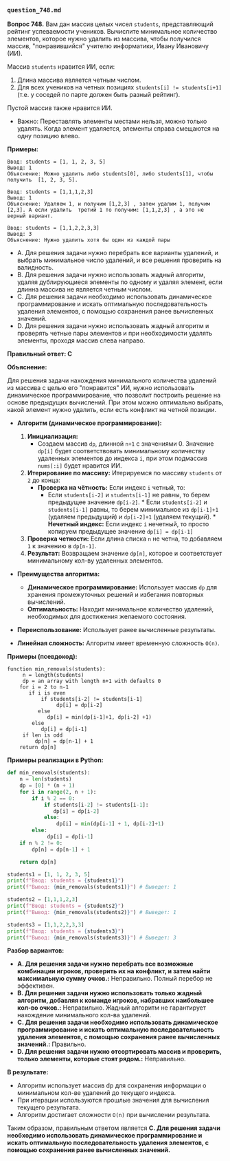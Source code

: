 ### `question_748.md`

**Вопрос 748.** Вам дан массив целых чисел `students`, представляющий рейтинг успеваемости учеников. Вычислите минимальное количество элементов, которое нужно удалить из массива, чтобы получился массив, "понравившийся" учителю информатики, Ивану Ивановичу (ИИ).

Массив `students` нравится ИИ, если:
1. Длина массива является четным числом.
2.  Для всех учеников на четных позициях `students[i] != students[i+1]` (т.е. у соседей по парте должен быть разный рейтинг).

Пустой массив также нравится ИИ.

*   Важно: Переставлять элементы местами нельзя, можно только удалять. Когда элемент удаляется, элементы справа смещаются на одну позицию влево.

**Примеры:**

```
Ввод: students = [1, 1, 2, 3, 5]
Вывод: 1
Объяснение: Можно удалить либо students[0], либо students[1], чтобы получить  [1, 2, 3, 5].

Ввод: students = [1,1,1,2,3]
Вывод: 1
Объяснение: Удаляем 1, и получим [1,2,3] , затем удалим 1, получим [2,3]. А если удалить  третий 1 то получим: [1,1,2,3] , а это не верный вариант.

Ввод: students = [1,1,2,2,3,3]
Вывод: 3
Объяснение: Нужно удалить хотя бы один из каждой пары
```

-  A.  Для решения задачи нужно перебрать все варианты удалений, и выбрать минимальное число удалений, и все решения проверить на валидность.
- B.  Для решения задачи нужно использовать жадный алгоритм, удаляя дублирующиеся элементы по одному и удаляя элемент, если длинна массива не является четным числом.
-   C.  Для решения задачи  необходимо использовать  динамическое программирование и искать оптимальную последовательность  удаления элементов,  с помощью сохранения ранее вычисленных значений.
-  D.  Для решения задачи нужно использовать  жадный алгоритм и проверять  четные пары элементов и  при необходимости удалять элементы,  проходя  массив слева направо.

**Правильный ответ: C**

**Объяснение:**

Для решения задачи нахождения минимального количества удалений из массива с целью его "понравится" ИИ, нужно использовать динамическое программирование, что позволит  построить решение на основе предыдущих вычислений. При этом можно  оптимально выбрать, какой элемент нужно удалить, если есть конфликт на четной позиции.

*   **Алгоритм (динамическое программирование):**
    1.  **Инициализация:**
         *   Создаем массив `dp`,  длинной  `n+1` с значениями 0. Значение `dp[i]` будет соответствовать минимальному количеству удаленных элементов до индекса `i`, при этом  подмассив `nums[:i]` будет нравится ИИ.
    2. **Итерирование по массиву:** Итерируемся по  массиву `students` от `2`  до конца:
         *   **Проверка на чётность:**  Если индекс `i` четный, то:
                *   Если  `students[i-2]` и  `students[i-1]`  не равны, то  берем  предыдущее значение  `dp[i-2]`.
                 *   Если `students[i-2]` и  `students[i-1]` равны, то  берем  минимальное из  `dp[i-1]+1`  (удаляем предыдущий) и  `dp[i-2]+1`  (удаляем текущий).
           *   **Нечетный индекс:** Если индекс `i`  нечетный, то просто копируем предыдущее значение `dp[i] = dp[i-1]`
    3.  **Проверка четности:** Если длина списка `n` не четна, то добавляем `1`  к значению  в `dp[n-1]`.
    4. **Результат:**  Возвращаем значение  `dp[n]`,  которое и  соответствует  минимальному кол-ву  удаленных элементов.

*   **Преимущества алгоритма:**
    *   **Динамическое программирование:** Использует  массив `dp` для хранения  промежуточных решений и  избегания повторных вычислений.
    *  **Оптимальность:**  Находит минимальное количество удалений, необходимых для достижения желаемого состояния.
   *  **Переиспользование:** Использует ранее вычисленные результаты.
  *   **Линейная сложность:**  Алгоритм имеет  временную сложность `O(n)`.

**Примеры (псевдокод):**
```
function min_removals(students):
     n = length(students)
     dp = an array with length n+1 with defaults 0
    for i = 2 to n-1
       if i is even
           if students[i-2] != students[i-1]
                dp[i] = dp[i-2]
          else
             dp[i] = min(dp[i-1]+1, dp[i-2] +1)
        else
           dp[i] = dp[i-1]
     if len is odd
         dp[n] = dp[n-1] + 1
    return dp[n]
```
**Примеры реализации в Python:**

```python
def min_removals(students):
    n = len(students)
    dp = [0] * (n + 1)
    for i in range(2, n + 1):
        if i % 2 == 0:
            if students[i-2] != students[i-1]:
               dp[i] = dp[i-2]
            else:
                dp[i] = min(dp[i-1] + 1, dp[i-2]+1)
        else:
             dp[i] = dp[i-1]
    if n % 2 != 0:
        dp[n] = dp[n-1] + 1

    return dp[n]

students1 = [1, 1, 2, 3, 5]
print(f"Ввод: students = {students1}")
print(f"Вывод: {min_removals(students1)}") # Выведет: 1

students2 = [1,1,1,2,3]
print(f"Ввод: students = {students2}")
print(f"Вывод: {min_removals(students2)}") # Выведет: 1

students3 = [1,1,2,2,3,3]
print(f"Ввод: students = {students3}")
print(f"Вывод: {min_removals(students3)}") # Выведет: 3
```
**Разбор вариантов:**
*  **A. Для решения задачи нужно перебрать все возможные комбинации игроков, проверить их на конфликт, и затем найти  максимальную сумму очков.:** Неправильно. Полный перебор не эффективен.
*  **B. Для решения задачи нужно использовать только жадный алгоритм, добавляя к команде игроков,  набравших наибольшее кол-во очков.:** Неправильно. Жадный алгоритм не гарантирует нахождение минимального кол-ва удалений.
*   **C. Для решения задачи  необходимо использовать  динамическое программирование и искать оптимальную последовательность  удаления элементов,  с помощью сохранения ранее вычисленных значений.:** Правильно.
*  **D. Для решения задачи нужно отсортировать массив и проверить,  только  элементы,  которые стоят рядом.:** Неправильно.

**В результате:**
*  Алгоритм использует массив dp для сохранения информации о минимальном кол-ве удалений до текущего индекса.
*  При итерации используются прошлые значения для вычисления текущего результата.
*  Алгоритм  достигает  сложности  `O(n)` при  вычислении результата.

Таким образом, правильным ответом является **C. Для решения задачи необходимо использовать динамическое программирование и искать оптимальную последовательность удаления элементов, с помощью сохранения ранее вычисленных значений.**
